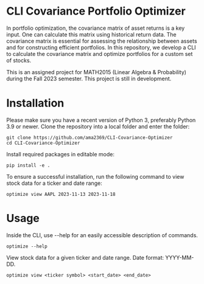 # CLI Covariance Portfolio Optimizer

In portfolio optimization, the covariance matrix of asset returns is a key input. One can calculate this matrix using historical return data. The covariance matrix is essential for assessing the relationship between assets and for constructing efficient portfolios. In this repository, we develop a CLI to calculate the covariance matrix and optimize portfolios for a custom set of stocks. 

This is an assigned project for MATH2015 (Linear Algebra & Probability) during the Fall 2023 semester. This project is still in development. 

# Installation

Please make sure you have a recent version of Python 3, preferably Python 3.9 or newer. Clone the repository into a local folder and enter the folder:
```
git clone https://github.com/ama2369/CLI-Covariance-Optimizer
cd CLI-Covariance-Optimizer
```

Install required packages in editable mode:

```
pip install -e .
```

To ensure a successful installation, run the following command to view stock data for a ticker and date range:
```
optimize view AAPL 2023-11-13 2023-11-18
```

# Usage

Inside the CLI, use --help for an easily accessible description of commands. 

```
optimize --help
```

View stock data for a given ticker and date range. Date format: YYYY-MM-DD. 
```
optimize view <ticker symbol> <start_date> <end_date>
```
